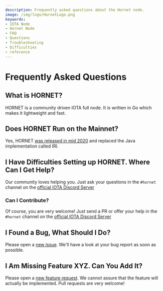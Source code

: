 ```yaml
---
description: Frequently asked questions about the Hornet node. 
image: /img/logo/HornetLogo.png
keywords:
- IOTA Node 
- Hornet Node
- FAQ
- Questions
- Troubleshooting
- Difficulties
- reference
---
```



# Frequently Asked Questions

## What is HORNET?

HORNET is a community driven IOTA full node. It is written in Go which makes it lightweight and fast.


## Does HORNET Run on the Mainnet?

Yes, HORNET [was released in mid 2020](https://blog.iota.org/hornet-0-4-0-release-summary-2163ca444196/) and replaced the Java implementation called IRI.

## I Have Difficulties Setting up HORNET. Where Can I Get Help?

Our community loves helping you. Just ask your questions in the `#hornet` channel on the [official IOTA Discord Server](https://discord.iota.org/)

### Can I Contribute?

Of course, you are very welcome! Just send a PR or offer your help in the `#hornet` channel on the [official IOTA Discord Server](https://discord.iota.org/)

## I Found a Bug, What Should I Do?

Please open a [new issue](https://github.com/gohornet/hornet/issues/new?assignees=&labels=bug&template=bug_report.md&title=). We'll have a look at your bug report as soon as possible.

## I Am Missing Feature XYZ. Can You Add It?

Please open a [new feature request](https://github.com/gohornet/hornet/issues/new?assignees=&labels=feature&template=feature_request.md&title=). We cannot assure that the feature will actually be implemented. Pull requests are very welcome!
